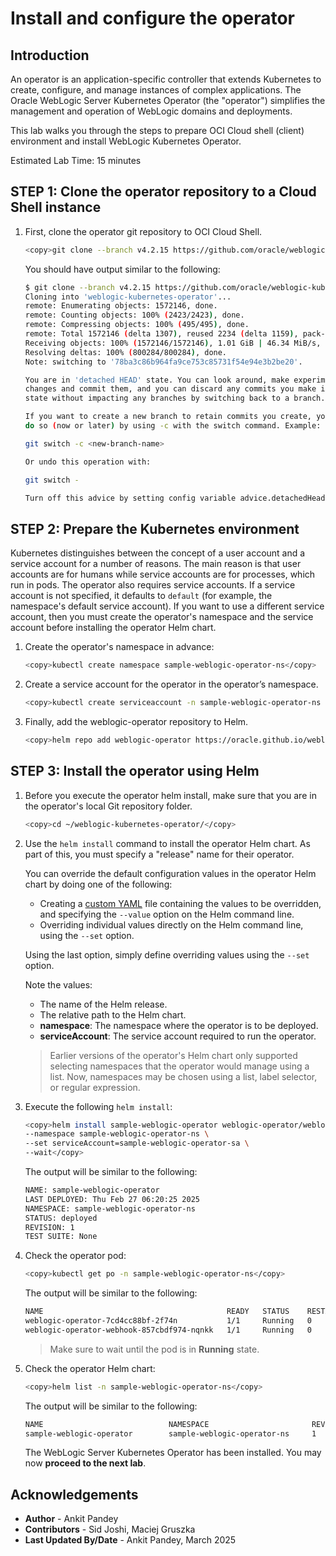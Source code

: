 # Install and configure the operator

## Introduction

An operator is an application-specific controller that extends Kubernetes to create, configure, and manage instances of complex applications. The Oracle WebLogic Server Kubernetes Operator (the "operator") simplifies the management and operation of WebLogic domains and deployments.

This lab walks you through the steps to prepare OCI Cloud shell (client) environment and install WebLogic Kubernetes Operator.

Estimated Lab Time: 15 minutes

## **STEP 1**: Clone the operator repository to a Cloud Shell instance

1. First, clone the operator git repository to OCI Cloud Shell.
    ```bash
    <copy>git clone --branch v4.2.15 https://github.com/oracle/weblogic-kubernetes-operator.git</copy>
    ```
    You should have output similar to the following:

    ```bash
    $ git clone --branch v4.2.15 https://github.com/oracle/weblogic-kubernetes-operator.git
    Cloning into 'weblogic-kubernetes-operator'...
    remote: Enumerating objects: 1572146, done.
    remote: Counting objects: 100% (2423/2423), done.
    remote: Compressing objects: 100% (495/495), done.
    remote: Total 1572146 (delta 1307), reused 2234 (delta 1159), pack-reused 1569723 (from 4)
    Receiving objects: 100% (1572146/1572146), 1.01 GiB | 46.34 MiB/s, done.
    Resolving deltas: 100% (800284/800284), done.
    Note: switching to '78ba3c86b964fa9ce753c85731f54e94e3b2be20'.

    You are in 'detached HEAD' state. You can look around, make experimental
    changes and commit them, and you can discard any commits you make in this
    state without impacting any branches by switching back to a branch.

    If you want to create a new branch to retain commits you create, you may
    do so (now or later) by using -c with the switch command. Example:

    git switch -c <new-branch-name>

    Or undo this operation with:

    git switch -

    Turn off this advice by setting config variable advice.detachedHead to false
    ```


## **STEP 2**: Prepare the Kubernetes environment
Kubernetes distinguishes between the concept of a user account and a service account for a number of reasons. The main reason is that user accounts are for humans while service accounts are for processes, which run in pods. The operator also requires service accounts.  If a service account is not specified, it defaults to `default` (for example, the namespace's default service account). If you want to use a different service account, then you must create the operator's namespace and the service account before installing the operator Helm chart.

1. Create the operator's namespace in advance:
    ```bash
    <copy>kubectl create namespace sample-weblogic-operator-ns</copy>
    ```

2. Create a service account for the operator in the operator’s namespace.
    ```bash
    <copy>kubectl create serviceaccount -n sample-weblogic-operator-ns sample-weblogic-operator-sa</copy>
    ```

3. Finally, add the weblogic-operator repository to Helm.
    ```bash
    <copy>helm repo add weblogic-operator https://oracle.github.io/weblogic-kubernetes-operator/charts --force-update</copy>
    ```

## **STEP 3**: Install the operator using Helm

1. Before you execute the operator helm install, make sure that you are in the operator's local Git repository folder.
    ```bash
    <copy>cd ~/weblogic-kubernetes-operator/</copy>
    ```

2. Use the `helm install` command to install the operator Helm chart. As part of this, you must specify a "release" name for their operator.

    You can override the default configuration values in the operator Helm chart by doing one of the following:

    - Creating a [custom YAML](https://raw.githubusercontent.com/oracle/weblogic-kubernetes-operator/master/kubernetes/charts/weblogic-operator/values.yaml) file containing the values to be overridden, and specifying the `--value` option on the Helm command line.
    - Overriding individual values directly on the Helm command line, using the `--set` option.

    Using the last option, simply define overriding values using the `--set` option.

    Note the values:
    - The name of the Helm release.
    - The relative path to the Helm chart.
    - **namespace**: The namespace where the operator is to be deployed.
    - **serviceAccount**: The service account required to run the operator.

    > Earlier versions of the operator's Helm chart only supported selecting namespaces that the operator would manage using a list. Now, namespaces may be chosen using a list, label selector, or regular expression.


3. Execute the following `helm install`:
    ````bash
    <copy>helm install sample-weblogic-operator weblogic-operator/weblogic-operator \
    --namespace sample-weblogic-operator-ns \
    --set serviceAccount=sample-weblogic-operator-sa \
    --wait</copy>
    ````
    
    The output will be similar to the following:
    ```bash
    NAME: sample-weblogic-operator
    LAST DEPLOYED: Thu Feb 27 06:20:25 2025
    NAMESPACE: sample-weblogic-operator-ns
    STATUS: deployed
    REVISION: 1
    TEST SUITE: None
    ```
   
4. Check the operator pod:
    ```bash
    <copy>kubectl get po -n sample-weblogic-operator-ns</copy>
    ```
    The output will be similar to the following:
    ```bash
    NAME                                         READY   STATUS    RESTARTS   AGE
    weblogic-operator-7cd4cc88bf-2f74n           1/1     Running   0          2m19s
    weblogic-operator-webhook-857cbdf974-nqnkk   1/1     Running   0          2m19s 
    ```

    > Make sure to wait until the pod is in **Running** state.

5. Check the operator Helm chart:
    ```bash
    <copy>helm list -n sample-weblogic-operator-ns</copy>
    ```
    The output will be similar to the following:
    ```bash
    NAME                            NAMESPACE                       REVISION        UPDATED                                 STATUS          CHART                   APP VERSION
    sample-weblogic-operator        sample-weblogic-operator-ns     1               2025-02-27 06:20:25.451624895 +0000 UTC        weblogic-operator-4.2.15    4.2.15 
    ```

    The WebLogic Server Kubernetes Operator has been installed. You may now **proceed to the next lab**.

## Acknowledgements
* **Author** -  Ankit Pandey
* **Contributors** - Sid Joshi, Maciej Gruszka 
* **Last Updated By/Date** - Ankit Pandey, March 2025
